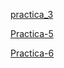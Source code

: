 [practica_3](https://github.com/joseluis252001/Practica-3.git)


[ Practica-5](practica-5.md)

[ Practica-6](practica-6.md)